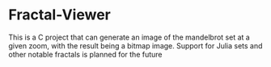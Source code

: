 # Fractal-Viewer
This is a C project that can generate an image of the mandelbrot set at a given zoom, with the result being a bitmap image.
Support for Julia sets and other notable fractals is planned for the future
